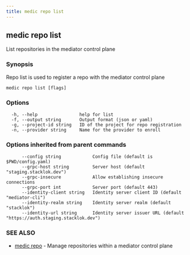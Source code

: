 ```yaml
---
title: medic repo list
---
```

## medic repo list

List repositories in the mediator control plane

### Synopsis

Repo list is used to register a repo with the mediator control plane

```
medic repo list [flags]
```

### Options

```
  -h, --help                help for list
  -f, --output string       Output format (json or yaml)
  -g, --project-id string   ID of the project for repo registration
  -n, --provider string     Name for the provider to enroll
```

### Options inherited from parent commands

```
      --config string            Config file (default is $PWD/config.yaml)
      --grpc-host string         Server host (default "staging.stacklok.dev")
      --grpc-insecure            Allow establishing insecure connections
      --grpc-port int            Server port (default 443)
      --identity-client string   Identity server client ID (default "mediator-cli")
      --identity-realm string    Identity server realm (default "stacklok")
      --identity-url string      Identity server issuer URL (default "https://auth.staging.stacklok.dev")
```

### SEE ALSO

* [medic repo](medic_repo.md)	 - Manage repositories within a mediator control plane

